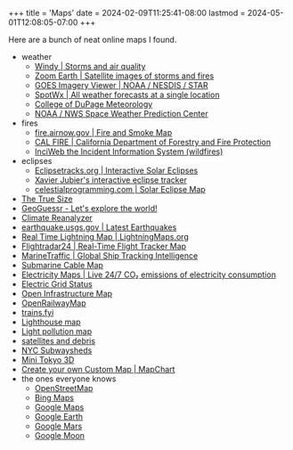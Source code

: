 +++
title = 'Maps'
date = 2024-02-09T11:25:41-08:00
lastmod = 2024-05-01T12:08:05-07:00
+++

Here are a bunch of neat online maps I found.

* weather
  * [Windy | Storms and air quality](https://www.windy.com)
  * [Zoom Earth | Satellite images of storms and fires](https://zoom.earth/)
  * [GOES Imagery Viewer | NOAA / NESDIS / STAR](https://www.star.nesdis.noaa.gov/goes/)
  * [SpotWx | All weather forecasts at a single location](https://spotwx.com/)
  * [College of DuPage Meteorology](https://weather.cod.edu/)
  * [NOAA / NWS Space Weather Prediction Center](https://www.swpc.noaa.gov/)
* fires
  * [fire.airnow.gov | Fire and Smoke Map](https://fire.airnow.gov/)
  * [CAL FIRE | California Department of Forestry and Fire Protection](https://www.fire.ca.gov/)
  * [InciWeb the Incident Information System (wildfires)](https://inciweb.nwcg.gov/)
* eclipses
  * [Eclipsetracks.org | Interactive Solar Eclipses](https://eclipsetracks.org/?show=2024-04-08#NoIgtAzAdArAbAFgEwE4CmBqOIA04CMUCEMS+mA7LiBVAAwR3KbZ51RkUJ1xLXsAOCjAT4KVPGHbEx+GDH5R8TOjAgpFogSgEC+bKCjpI6dHbiQI4KlDjEJddgLpA)
  * [Xavier Jubier's interactive eclipse tracker](http://xjubier.free.fr/en/site_pages/solar_eclipses/TSE_2024_GoogleMapFull.html)
  * [celestialprogramming.com | Solar Eclipse Map](https://celestialprogramming.com/apps/SolarEclipseViewer/viewer.html)
* [The True Size](https://www.thetruesize.com/)
* [GeoGuessr - Let's explore the world!](https://www.geoguessr.com/)
* [Climate Reanalyzer](https://climatereanalyzer.org/clim/sst_daily/)
* [earthquake.usgs.gov | Latest Earthquakes](https://earthquake.usgs.gov/earthquakes/map/)
* [Real Time Lightning Map | LightningMaps.org](https://www.lightningmaps.org)
* [Flightradar24 | Real-Time Flight Tracker Map](https://www.flightradar24.com)
* [MarineTraffic | Global Ship Tracking Intelligence](https://www.marinetraffic.com/en/ais/home)
* [Submarine Cable Map](https://www.submarinecablemap.com/)
* [Electricity Maps | Live 24/7 CO₂ emissions of electricity consumption](https://app.electricitymaps.com/map)
* [Electric Grid Status](https://www.gridstatus.io/)
* [Open Infrastructure Map](https://openinframap.org/)
* [OpenRailwayMap](https://www.openrailwaymap.org/)
* [trains.fyi](https://trains.fyi/)
* [Lighthouse map](https://geodienst.github.io/lighthousemap/)
* [Light pollution map](https://www.lightpollutionmap.info/)
* [satellites and debris](http://astria.tacc.utexas.edu/AstriaGraph/)
* [NYC Subwaysheds](https://subwaysheds.com)
* [Mini Tokyo 3D](https://minitokyo3d.com/)
* [Create your own Custom Map | MapChart](https://www.mapchart.net/)
* the ones everyone knows
  * [OpenStreetMap](https://www.openstreetmap.org)
  * [Bing Maps](https://www.bing.com/maps)
  * [Google Maps](https://www.google.com/maps)
  * [Google Earth](https://earth.google.com/web)
  * [Google Mars](https://www.google.com/mars/)
  * [Google Moon](https://www.google.com/moon/)
